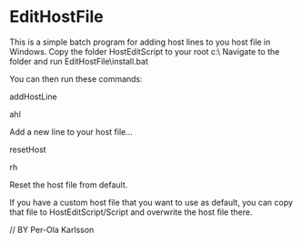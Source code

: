 # EditHostFile
This is a simple batch program for adding host lines to you host file in Windows.
Copy the folder HostEditScript to your root c:\ 
Navigate to the folder and run EditHostFile\install.bat

You can then run these commands:  

addHostLine

ahl 

Add a new line to your host file...  

resetHost

rh 

Reset the host file from default.  


If you have a custom host file that you want to use as default, you can copy that file to HostEditScript/Script and overwrite the host file there. 

// BY Per-Ola Karlsson
